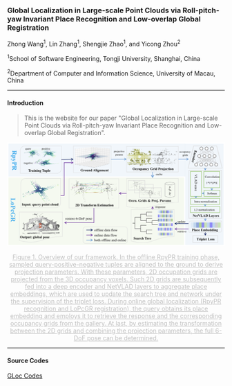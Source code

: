 ### Global Localization in Large-scale Point Clouds via Roll-pitch-yaw Invariant Place Recognition and Low-overlap Global Registration

Zhong Wang<sup>1</sup>, Lin Zhang<sup>1</sup>, Shengjie Zhao<sup>1</sup>, and Yicong Zhou<sup>2</sup>

<sup>1</sup>School of Software Engineering, Tongji University, Shanghai, China

<sup>2</sup>Department of Computer and Information Science, University of Macau, China

---

#### Introduction

>  This is the website for our paper "Global Localization in Large-scale Point Clouds via Roll-pitch-yaw Invariant Place Recognition and Low-overlap Global Registration".

![Framework](framework.png)

<center style="color:#C0C0C0;text-decoration:underline">Figure 1. Overview of our framework. In the offline RpyPR training phase, sampled query-positive-negative tuples are aligned to the ground to derive projection parameters. With these parameters, 2D occupation grids are projected from the 3D occupancy voxels. Such 2D grids are subsequently fed into a deep encoder and NetVLAD layers to aggregate place embeddings, which are used to update the search tree and network under the supervision of the triplet loss. During online global localization (RpyPR recognition and LoPcGR registration), the query obtains its place embedding and employs it to retrieve the response and the corresponding occupancy grids from the gallery. At last, by estimating the transformation between the 2D grids and combining the projection parameters, the full 6-DoF pose can be determined.</center>

---

#### Source Codes

[GLoc Codes](https://github.com/peterWon/GLoc3D)
